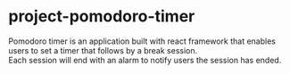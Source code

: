 # project-pomodoro-timer

Pomodoro timer is an application built with react framework that enables users to set a timer that follows by a break session.	
Each session will end with an alarm to notify users the session has ended.
